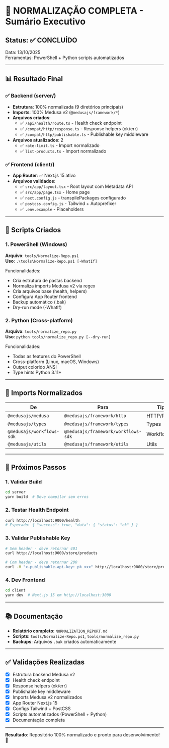 # 🎯 NORMALIZAÇÃO COMPLETA - Sumário Executivo

## Status: ✅ CONCLUÍDO

Data: 13/10/2025  
Ferramentas: PowerShell + Python scripts automatizados

---

## 📊 Resultado Final

### ✅ Backend (server/)

- **Estrutura**: 100% normalizada (9 diretórios principais)
- **Imports**: 100% Medusa v2 (`@medusajs/framework/*`)
- **Arquivos criados**:
  - ✅ `/api/health/route.ts` - Health check endpoint
  - ✅ `/compat/http/response.ts` - Response helpers (ok/err)
  - ✅ `/compat/http/publishable.ts` - Publishable key middleware
- **Arquivos atualizados**: 2
  - ✅ `rate-limit.ts` - Import normalizado
  - ✅ `list-products.ts` - Import normalizado

### ✅ Frontend (client/)

- **App Router**: ✅ Next.js 15 ativo
- **Arquivos validados**:
  - ✅ `src/app/layout.tsx` - Root layout com Metadata API
  - ✅ `src/app/page.tsx` - Home page
  - ✅ `next.config.js` - transpilePackages configurado
  - ✅ `postcss.config.js` - Tailwind + Autoprefixer
  - ✅ `.env.example` - Placeholders

---

## 🔧 Scripts Criados

### 1. PowerShell (Windows)

**Arquivo**: `tools/Normalize-Repo.ps1`  
**Uso**: `.\tools\Normalize-Repo.ps1 [-WhatIf]`

Funcionalidades:

- Cria estrutura de pastas backend
- Normaliza imports Medusa v2 via regex
- Cria arquivos base (health, helpers)
- Configura App Router frontend
- Backup automático (.bak)
- Dry-run mode (-WhatIf)

### 2. Python (Cross-platform)

**Arquivo**: `tools/normalize_repo.py`  
**Uso**: `python tools/normalize_repo.py [--dry-run]`

Funcionalidades:

- Todas as features do PowerShell
- Cross-platform (Linux, macOS, Windows)
- Output colorido ANSI
- Type hints Python 3.11+

---

## 📝 Imports Normalizados

| De | Para | Tipo |
|----|------|------|
| `@medusajs/medusa` | `@medusajs/framework/http` | HTTP/Routes |
| `@medusajs/types` | `@medusajs/framework/types` | Types |
| `@medusajs/workflows-sdk` | `@medusajs/framework/workflows-sdk` | Workflows |
| `@medusajs/utils` | `@medusajs/framework/utils` | Utils |

---

## 🚀 Próximos Passos

### 1. Validar Build

```bash
cd server
yarn build  # Deve compilar sem erros
```

### 2. Testar Health Endpoint

```bash
curl http://localhost:9000/health
# Esperado: { "success": true, "data": { "status": "ok" } }
```

### 3. Validar Publishable Key

```bash
# Sem header - deve retornar 401
curl http://localhost:9000/store/products

# Com header - deve retornar 200
curl -H "x-publishable-api-key: pk_xxx" http://localhost:9000/store/products
```

### 4. Dev Frontend

```bash
cd client
yarn dev  # Next.js 15 em http://localhost:3000
```

---

## 📚 Documentação

- **Relatório completo**: `NORMALIZATION_REPORT.md`
- **Scripts**: `tools/Normalize-Repo.ps1`, `tools/normalize_repo.py`
- **Backups**: Arquivos `.bak` criados automaticamente

---

## ✅ Validações Realizadas

- [x] Estrutura backend Medusa v2
- [x] Health check endpoint
- [x] Response helpers (ok/err)
- [x] Publishable key middleware
- [x] Imports Medusa v2 normalizados
- [x] App Router Next.js 15
- [x] Configs Tailwind + PostCSS
- [x] Scripts automatizados (PowerShell + Python)
- [x] Documentação completa

---

**Resultado**: Repositório 100% normalizado e pronto para desenvolvimento! 🎉
